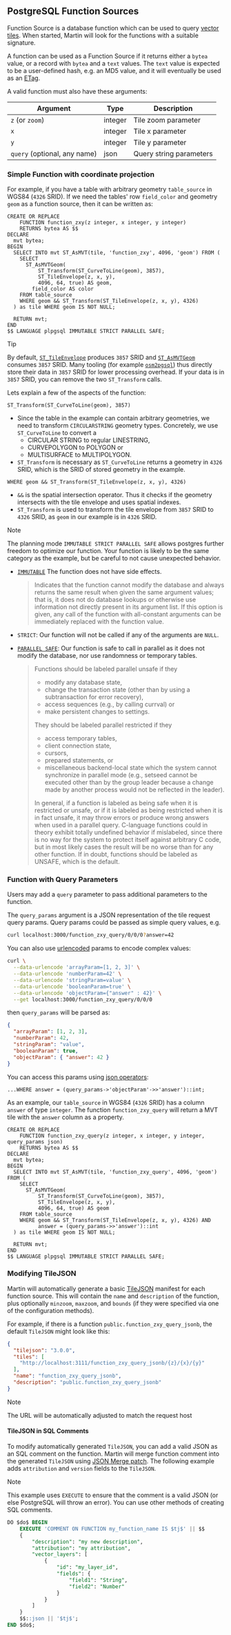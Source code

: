 ## PostgreSQL Function Sources

Function Source is a database function which can be used to
query [vector tiles](https://github.com/mapbox/vector-tile-spec). When started, Martin will look for the functions with
a suitable signature.

A function can be used as a Function Source if it returns either a `bytea` value, or a record with `bytea` and a `text` values.  The `text` value is expected to be a user-defined hash, e.g. an MD5 value, and it will eventually be used as an [ETag](https://developer.mozilla.org/de/docs/Web/HTTP/Reference/Headers/ETag).

A valid function must also have these arguments:

| Argument                     | Type    | Description             |
|------------------------------|---------|-------------------------|
| `z` (or `zoom`)              | integer | Tile zoom parameter     |
| `x`                          | integer | Tile x parameter        |
| `y`                          | integer | Tile y parameter        |
| `query` (optional, any name) | json    | Query string parameters |

### Simple Function with coordinate projection

For example, if you have a table with arbitrary geometry `table_source` in WGS84 (`4326` SRID).
If we need the tables' row `field_color` and geometry `geom` as a function source, then it can be written as:

```sql, ignore
CREATE OR REPLACE
    FUNCTION function_zxy(z integer, x integer, y integer)
    RETURNS bytea AS $$
DECLARE
  mvt bytea;
BEGIN
  SELECT INTO mvt ST_AsMVT(tile, 'function_zxy', 4096, 'geom') FROM (
    SELECT
      ST_AsMVTGeom(
          ST_Transform(ST_CurveToLine(geom), 3857),
          ST_TileEnvelope(z, x, y),
          4096, 64, true) AS geom,
        field_color AS color
    FROM table_source
    WHERE geom && ST_Transform(ST_TileEnvelope(z, x, y), 4326)
  ) as tile WHERE geom IS NOT NULL;

  RETURN mvt;
END
$$ LANGUAGE plpgsql IMMUTABLE STRICT PARALLEL SAFE;
```

> [!TIP]
> By default, [`ST_TileEnvelope`](https://postgis.net/docs/ST_TileEnvelope.html) produces `3857` SRID and [`ST_AsMVTGeom`](https://postgis.net/docs/ST_AsMVTGeom.html) consumes `3857` SRID.
> Many tooling (for example [`osm2pgsql`](https://osm2pgsql.org/)) thus directly store their data in `3857` SRID for lower processing overhead.
> If your data is in `3857` SRID, you can remove the two `ST_Transform` calls.

Lets explain a few of the aspects of the function:

`ST_Transform(ST_CurveToLine(geom), 3857)`

- Since the table in the example can contain arbitrary geometries, we need to transform `CIRCULARSTRING` geometry types.
  Concretely, we use `ST_CurveToLine` to convert a
  - CIRCULAR STRING to regular LINESTRING,
  - CURVEPOLYGON to POLYGON or
  - MULTISURFACE to MULTIPOLYGON.
- `ST_Transform` is necessary as `ST_CurveToLine` returns a geometry in `4326` SRID, which is the SRID of stored geometry in the example.

`WHERE geom && ST_Transform(ST_TileEnvelope(z, x, y), 4326)`

- `&&` is the spatial intersection operator. Thus it checks if the geometry intersects with the tile envelope and uses spatial indexes.
- `ST_Transform` is used to transform the tile envelope from `3857` SRID to `4326` SRID, as `geom` in our example is in `4326` SRID.

> [!NOTE]
> The planning mode `IMMUTABLE STRICT PARALLEL SAFE` allows postgres further freedom to optimize our function.
> Your function is likely to be the same category as the example, but be careful to not cause unexpected behavior.
>
> - [`IMMUTABLE`](https://www.postgresql.org/docs/current/sql-createfunction.html#:~:text=existing%20function%20definition.-,IMMUTABLE,-STABLE%0AVOLATILE)
>   The function does not have side effects.
>
>   > Indicates that the function cannot modify the database and always returns the same result when given the same argument values;
>   > that is, it does not do database lookups or otherwise use information not directly present in its argument list.
>   > If this option is given, any call of the function with all-constant arguments can be immediately replaced with the function value.
> - `STRICT`: Our function will not be called if any of the arguments are `NULL`.
> - [`PARALLEL SAFE`](https://www.postgresql.org/docs/current/parallel-safety.html):
>   Our function is safe to call in parallel as it does not modify the database, nor use randomness or temporary tables.
>
>   > Functions should be labeled parallel unsafe if they
>   > - modify any database state,
>   > - change the transaction state (other than by using a subtransaction for error recovery),
>   > - access sequences (e.g., by calling currval) or
>   > - make persistent changes to settings.
>   >
>   > They should be labeled parallel restricted if they
>   > - access temporary tables,
>   > - client connection state,
>   > - cursors,
>   > - prepared statements, or
>   > - miscellaneous backend-local state which the system cannot synchronize in parallel mode
>   >   (e.g., setseed cannot be executed other than by the group leader because a change made by another process
>   >    would not be reflected in the leader).
>   >
>   > In general, if a function is labeled as being safe when it is restricted or unsafe, or if it is labeled as being restricted
>   > when it is in fact unsafe, it may throw errors or produce wrong answers when used in a parallel query.
>   > C-language functions could in theory exhibit totally undefined behavior if mislabeled, since there is no way for the system
>   > to protect itself against arbitrary C code, but in most likely cases the result will be no worse than for any other function.
>   > If in doubt, functions should be labeled as UNSAFE, which is the default.

### Function with Query Parameters

Users may add a `query` parameter to pass additional parameters to the function.

The `query_params` argument is a JSON representation of the tile request query params. Query params could be passed as
simple query values, e.g.

```bash
curl localhost:3000/function_zxy_query/0/0/0?answer=42
```

You can also
use [urlencoded](https://developer.mozilla.org/en-US/docs/Web/JavaScript/Reference/Global_Objects/encodeURIComponent)
params to encode complex values:

```bash
curl \
  --data-urlencode 'arrayParam=[1, 2, 3]' \
  --data-urlencode 'numberParam=42' \
  --data-urlencode 'stringParam=value' \
  --data-urlencode 'booleanParam=true' \
  --data-urlencode 'objectParam={"answer" : 42}' \
  --get localhost:3000/function_zxy_query/0/0/0
```

then `query_params` will be parsed as:

```json
{
  "arrayParam": [1, 2, 3],
  "numberParam": 42,
  "stringParam": "value",
  "booleanParam": true,
  "objectParam": { "answer": 42 }
}
```

You can access this params using [json operators](https://www.postgresql.org/docs/current/functions-json.html):

```sql, ignore
...WHERE answer = (query_params->'objectParam'->>'answer')::int;
```

As an example, our `table_source` in WGS84 (`4326` SRID) has a column `answer` of type `integer`.
The function `function_zxy_query` will return a MVT tile with the `answer` column as a property.

```sql, ignore
CREATE OR REPLACE
    FUNCTION function_zxy_query(z integer, x integer, y integer, query_params json)
    RETURNS bytea AS $$
DECLARE
  mvt bytea;
BEGIN
  SELECT INTO mvt ST_AsMVT(tile, 'function_zxy_query', 4096, 'geom') FROM (
    SELECT
      ST_AsMVTGeom(
          ST_Transform(ST_CurveToLine(geom), 3857),
          ST_TileEnvelope(z, x, y),
          4096, 64, true) AS geom
    FROM table_source
    WHERE geom && ST_Transform(ST_TileEnvelope(z, x, y), 4326) AND
          answer = (query_params->>'answer')::int
  ) as tile WHERE geom IS NOT NULL;

  RETURN mvt;
END
$$ LANGUAGE plpgsql IMMUTABLE STRICT PARALLEL SAFE;
```

### Modifying TileJSON

Martin will automatically generate a basic [TileJSON](https://github.com/mapbox/tilejson-spec) manifest for each
function source.
This will contain the `name` and `description` of the function, plus optionally `minzoom`, `maxzoom`, and `bounds`
(if they were specified via one of the configuration methods).

For example, if there is a function `public.function_zxy_query_jsonb`, the default `TileJSON` might look like this:

```json
{
  "tilejson": "3.0.0",
  "tiles": [
    "http://localhost:3111/function_zxy_query_jsonb/{z}/{x}/{y}"
  ],
  "name": "function_zxy_query_jsonb",
  "description": "public.function_zxy_query_jsonb"
}
```

> [!NOTE]
> The URL will be automatically adjusted to match the request host

#### TileJSON in SQL Comments

To modify automatically generated `TileJSON`, you can add a valid JSON as an SQL comment on the function.
Martin will merge function comment into the generated `TileJSON` using [JSON Merge patch](https://www.rfc-editor.org/rfc/rfc7386).
The following example adds `attribution` and `version` fields to the `TileJSON`.

> [!NOTE]
> This example uses `EXECUTE` to ensure that the comment is a valid JSON
> (or else PostgreSQL will throw an error).
> You can use other methods of creating SQL comments.

```sql
DO $do$ BEGIN
    EXECUTE 'COMMENT ON FUNCTION my_function_name IS $tj$' || $$
    {
        "description": "my new description",
        "attribution": "my attribution",
        "vector_layers": [
            {
                "id": "my_layer_id",
                "fields": {
                    "field1": "String",
                    "field2": "Number"
                }
            }
        ]
    }
    $$::json || '$tj$';
END $do$;
```
